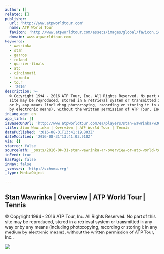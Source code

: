 ```yaml
---
author: []
related: []
publisher:
  url: 'http://www.atpworldtour.com'
  name: ATP World Tour
  favicon: 'http://www.atpworldtour.com/assets/images/global/favicon.ico'
  domain: www.atpworldtour.com
keywords:
  - wawrinka
  - stan
  - garros
  - roland
  - quarter-finals
  - atp
  - cincinnati
  - toronto
  - tour
  - '2016'
description: >-
  © Copyright 1994 - 2016 ATP Tour, Inc. All Rights Reserved. No part of this
  site may be reproduced, stored in a retrieval system or transmitted in any way
  or by any means (including photocopying, recording or storing it in any medium
  by electronic means), without the written permission of ATP Tour, Inc..
inLanguage: en
app_links: []
isBasedOnUrl: 'http://www.atpworldtour.com/en/players/stan-wawrinka/w367/overview'
title: Stan Wawrinka | Overview | ATP World Tour | Tennis
datePublished: '2016-08-31T13:41:19.803Z'
dateModified: '2016-08-31T13:41:03.910Z'
via: {}
starred: false
sourcePath: _posts/2016-08-31-stan-wawrinka-or-overview-or-atp-world-tour-or-tennis.md
inFeed: true
hasPage: false
inNav: false
_context: 'http://schema.org'
_type: MediaObject

---
```

<article style=""><h1>Stan Wawrinka | Overview | ATP World Tour | Tennis</h1><p>© Copyright 1994 - 2016 ATP Tour, Inc. All Rights Reserved. No part of this site may be reproduced, stored in a retrieval system or transmitted in any way or by any means (including photocopying, recording or storing it in any medium by electronic means), without the written permission of ATP Tour, Inc..</p><img src="http://www.atpworldtour.com/~/media/tennis/players/head-shot/2016/wawrinka_head_16.png" /></article>